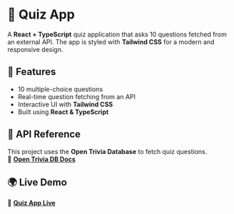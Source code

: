 # 🧠 Quiz App

A **React + TypeScript** quiz application that asks 10 questions fetched from an external API. The app is styled with **Tailwind CSS** for a modern and responsive design.

## 🚀 Features

- 10 multiple-choice questions
- Real-time question fetching from an API
- Interactive UI with **Tailwind CSS**
- Built using **React & TypeScript**

## 📡 API Reference

This project uses the **Open Trivia Database** to fetch quiz questions.  
🔗 **[Open Trivia DB Docs](https://opentdb.com/api_config.php)**

## 🌍 Live Demo

🔗 **[Quiz App Live](https://iamshbr.github.io/Quiz-Application/)**
